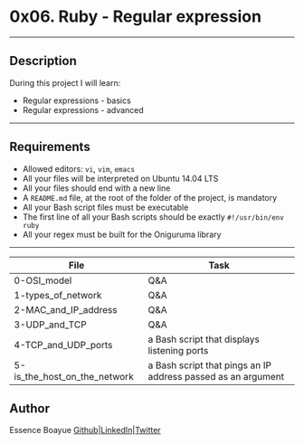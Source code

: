 # 0x06. Ruby - Regular expression
---

## Description

During this project I will learn:
- Regular expressions - basics
- Regular expressions - advanced
---

## Requirements

- Allowed editors: `vi`, `vim`, `emacs`
- All your files will be interpreted on Ubuntu 14.04 LTS
- All your files should end with a new line
- A `README.md` file, at the root of the folder of the project, is mandatory
- All your Bash script files must be executable
- The first line of all your Bash scripts should be exactly `#!/usr/bin/env ruby`
- All your regex must be built for the Oniguruma library
---

File|Task
---|---
0-OSI_model | Q&A
1-types_of_network | Q&A
2-MAC_and_IP_address | Q&A
3-UDP_and_TCP | Q&A
4-TCP_and_UDP_ports | a Bash script that displays listening ports
5-is_the_host_on_the_network | a Bash script that pings an IP address passed as an argument


## Author
Essence Boayue [Github](https://github.com/eboayue)|[LinkedIn](https://www.linkedin.com/in/essenceboayue/)|[Twitter](https://twitter.com/girlsaregeeks2)

